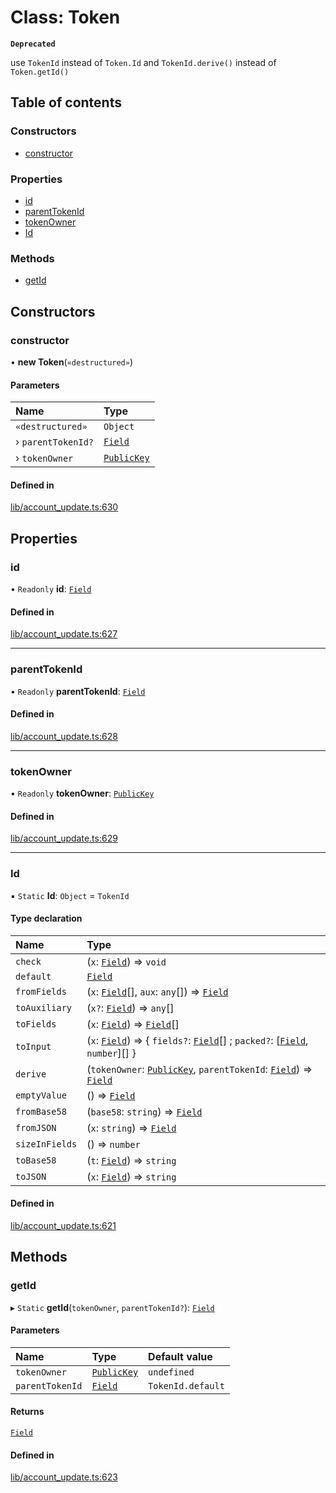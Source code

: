 # Class: Token

**`Deprecated`**

use `TokenId` instead of `Token.Id` and `TokenId.derive()` instead of `Token.getId()`

## Table of contents

### Constructors

- [constructor](Token.md#constructor)

### Properties

- [id](Token.md#id)
- [parentTokenId](Token.md#parenttokenid)
- [tokenOwner](Token.md#tokenowner)
- [Id](Token.md#id-1)

### Methods

- [getId](Token.md#getid)

## Constructors

### constructor

• **new Token**(`«destructured»`)

#### Parameters

| Name | Type |
| :------ | :------ |
| `«destructured»` | `Object` |
| › `parentTokenId?` | [`Field`](Field.md) |
| › `tokenOwner` | [`PublicKey`](Types.PublicKey.md) |

#### Defined in

[lib/account_update.ts:630](https://github.com/o1-labs/snarkyjs/blob/e55c71d/src/lib/account_update.ts#L630)

## Properties

### id

• `Readonly` **id**: [`Field`](Field.md)

#### Defined in

[lib/account_update.ts:627](https://github.com/o1-labs/snarkyjs/blob/e55c71d/src/lib/account_update.ts#L627)

___

### parentTokenId

• `Readonly` **parentTokenId**: [`Field`](Field.md)

#### Defined in

[lib/account_update.ts:628](https://github.com/o1-labs/snarkyjs/blob/e55c71d/src/lib/account_update.ts#L628)

___

### tokenOwner

• `Readonly` **tokenOwner**: [`PublicKey`](Types.PublicKey.md)

#### Defined in

[lib/account_update.ts:629](https://github.com/o1-labs/snarkyjs/blob/e55c71d/src/lib/account_update.ts#L629)

___

### Id

▪ `Static` **Id**: `Object` = `TokenId`

#### Type declaration

| Name | Type |
| :------ | :------ |
| `check` | (`x`: [`Field`](Field.md)) => `void` |
| `default` | [`Field`](Field.md) |
| `fromFields` | (`x`: [`Field`](Field.md)[], `aux`: `any`[]) => [`Field`](Field.md) |
| `toAuxiliary` | (`x?`: [`Field`](Field.md)) => `any`[] |
| `toFields` | (`x`: [`Field`](Field.md)) => [`Field`](Field.md)[] |
| `toInput` | (`x`: [`Field`](Field.md)) => { `fields?`: [`Field`](Field.md)[] ; `packed?`: [[`Field`](Field.md), `number`][]  } |
| `derive` | (`tokenOwner`: [`PublicKey`](Types.PublicKey.md), `parentTokenId`: [`Field`](Field.md)) => [`Field`](Field.md) |
| `emptyValue` | () => [`Field`](Field.md) |
| `fromBase58` | (`base58`: `string`) => [`Field`](Field.md) |
| `fromJSON` | (`x`: `string`) => [`Field`](Field.md) |
| `sizeInFields` | () => `number` |
| `toBase58` | (`t`: [`Field`](Field.md)) => `string` |
| `toJSON` | (`x`: [`Field`](Field.md)) => `string` |

#### Defined in

[lib/account_update.ts:621](https://github.com/o1-labs/snarkyjs/blob/e55c71d/src/lib/account_update.ts#L621)

## Methods

### getId

▸ `Static` **getId**(`tokenOwner`, `parentTokenId?`): [`Field`](Field.md)

#### Parameters

| Name | Type | Default value |
| :------ | :------ | :------ |
| `tokenOwner` | [`PublicKey`](Types.PublicKey.md) | `undefined` |
| `parentTokenId` | [`Field`](Field.md) | `TokenId.default` |

#### Returns

[`Field`](Field.md)

#### Defined in

[lib/account_update.ts:623](https://github.com/o1-labs/snarkyjs/blob/e55c71d/src/lib/account_update.ts#L623)
